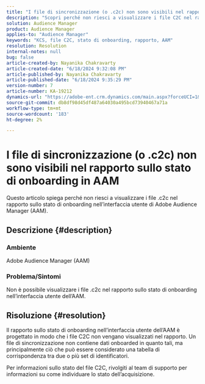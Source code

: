 ```yaml
---
title: "I file di sincronizzazione (o .c2c) non sono visibili nel rapporto sullo stato di onboarding in AAM"
description: "Scopri perché non riesci a visualizzare i file C2C nel rapporto sullo stato di onboarding nell’interfaccia utente di Adobe Audience Manager (AAM)."
solution: Audience Manager
product: Audience Manager
applies-to: "Audience Manager"
keywords: "KCS, file C2C, stato di onboarding, rapporto, AAM"
resolution: Resolution
internal-notes: null
bug: false
article-created-by: Nayanika Chakravarty
article-created-date: "6/18/2024 9:32:08 PM"
article-published-by: Nayanika Chakravarty
article-published-date: "6/18/2024 9:35:29 PM"
version-number: 7
article-number: KA-19212
dynamics-url: "https://adobe-ent.crm.dynamics.com/main.aspx?forceUCI=1&pagetype=entityrecord&etn=knowledgearticle&id=42c5b831-ba2d-ef11-840a-000d3a5b439f"
source-git-commit: db8df98d45df487a64030a495bcd73940467a71a
workflow-type: tm+mt
source-wordcount: '183'
ht-degree: 2%

---
```


# I file di sincronizzazione (o .c2c) non sono visibili nel rapporto sullo stato di onboarding in AAM


Questo articolo spiega perché non riesci a visualizzare i file .c2c nel rapporto sullo stato di onboarding nell’interfaccia utente di Adobe Audience Manager (AAM).

## Descrizione {#description}


### <b>Ambiente</b>

Adobe Audience Manager (AAM)

### <b>Problema/Sintomi</b>

Non è possibile visualizzare i file .c2c nel rapporto sullo stato di onboarding nell’interfaccia utente dell’AAM.


## Risoluzione {#resolution}


Il rapporto sullo stato di onboarding nell’interfaccia utente dell’AAM è progettato in modo che i file C2C non vengano visualizzati nel rapporto. Un file di sincronizzazione non contiene dati onboarded in quanto tali, ma principalmente ciò che può essere considerato una tabella di corrispondenza tra due o più set di identificatori.

Per informazioni sullo stato del file C2C, rivolgiti al team di supporto per informazioni su come individuare lo stato dell’acquisizione.
